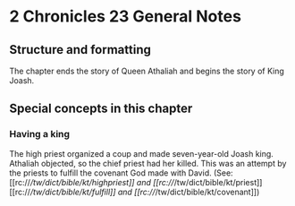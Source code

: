 # 2 Chronicles 23 General Notes
## Structure and formatting

The chapter ends the story of Queen Athaliah and begins the story of King Joash.

## Special concepts in this chapter

### Having a king
The high priest organized a coup and made seven-year-old Joash king. Athaliah objected, so the chief priest had her killed. This was an attempt by the priests to fulfill the covenant God made with David. (See: [[rc://*/tw/dict/bible/kt/highpriest]] and [[rc://*/tw/dict/bible/kt/priest]] [[rc://*/tw/dict/bible/kt/fulfill]] and [[rc://*/tw/dict/bible/kt/covenant]])